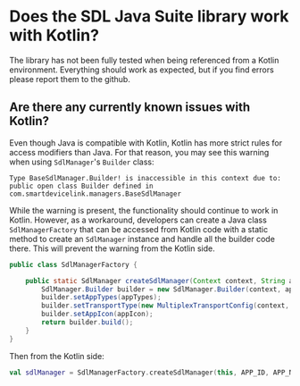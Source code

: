 # Does the SDL Java Suite library work with Kotlin?

The library has not been fully tested when being referenced from a Kotlin environment. Everything should work as expected, but if you find errors please report them to the github.

## Are there any currently known issues with Kotlin?
Even though Java is compatible with Kotlin, Kotlin has more strict rules for access modifiers than Java. For that reason, you may see this warning when using `SdlManager`'s `Builder` class:
```
Type BaseSdlManager.Builder! is inaccessible in this context due to: public open class Builder defined in com.smartdevicelink.managers.BaseSdlManager
```

While the warning is present, the functionality should continue to work in Kotlin. However, as a workaround, developers can create a Java class `SdlManagerFactory` that can be accessed from Kotlin code with a static method to create an `SdlManager` instance and handle all the builder code there. This will prevent the warning from the Kotlin side.

```java
public class SdlManagerFactory {

    public static SdlManager createSdlManager(Context context, String appID, String appName, SdlManagerListener listener, Vector<AppHMIType> appTypes, SdlArtwork appIcon) {
        SdlManager.Builder builder = new SdlManager.Builder(context, appID, appName, listener);
        builder.setAppTypes(appTypes);
        builder.setTransportType(new MultiplexTransportConfig(context, appID));
        builder.setAppIcon(appIcon);
        return builder.build();
    }
}
```

Then from the Kotlin side:

```kotlin 
val sdlManager = SdlManagerFactory.createSdlManager(this, APP_ID, APP_NAME, listener, appTypes, appIcon);
```

